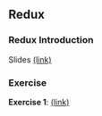 ## Redux

### Redux Introduction

Slides [(link)](https://docs.google.com/presentation/d/1hxdGJ5kuxlG69i7WejOM--jO1noMtvAVo_ruvlrMnes/edit?usp=sharing)

### Exercise

**Exercise 1**: [(link)](https://codesandbox.io/s/redux-intro-46m1z?file=/src/App.js)
